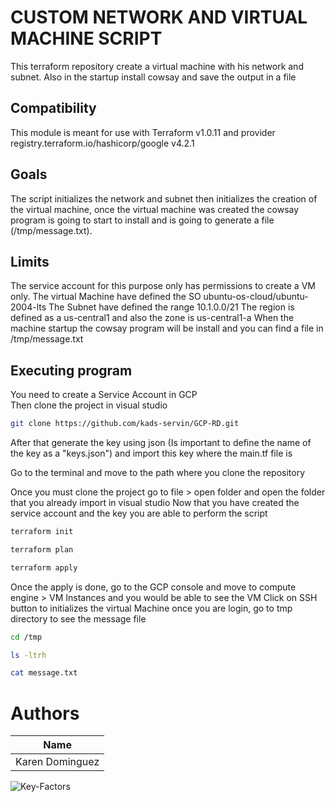 # CUSTOM NETWORK AND VIRTUAL MACHINE SCRIPT

This terraform repository create a virtual machine with his network and subnet. Also in the startup install cowsay and save the output in a file

## Compatibility

This module is meant for use with Terraform v1.0.11 and provider registry.terraform.io/hashicorp/google v4.2.1


## Goals

The script initializes the network and subnet then initializes the creation of the virtual machine, once the virtual machine was created the cowsay program is going to start to install and is going to generate a file (/tmp/message.txt).


## Limits

The service account for this purpose only has permissions to create a VM only.
The virtual Machine have defined the SO ubuntu-os-cloud/ubuntu-2004-lts
The Subnet have defined the range  10.1.0.0/21
The region is defined as a us-central1 and also the zone is us-central1-a
When the machine startup the cowsay program will be install and you can find a file in /tmp/message.txt


## Executing program

You need to create a Service Account in GCP  
Then clone the project in visual studio  

```bash
git clone https://github.com/kads-servin/GCP-RD.git
```
After that generate the key using json (Is important to define the name of the key as a "keys.json") and import this key where the main.tf file is  

Go to the terminal and move to the path where you clone the repository 

Once you must clone the project go to file > open folder and open the folder that you already import in visual studio
Now that you have created the service account and the key you are able to perform the script
```bash
terraform init
```
```bash
terraform plan
```
```bash
terraform apply
```

Once the apply is done, go to the GCP console and move to compute engine > VM Instances and you would be able to see the VM
Click on SSH button to initializes the virtual Machine
once you are login, go to tmp directory to see the message file

```bash
cd /tmp
```

```bash
ls -ltrh
```

```bash
cat message.txt
```
# Authors
|        Name       |
|-------------------|
|  Karen Dominguez  |

![Key-Factors](https://user-images.githubusercontent.com/78040799/145109198-32d281a7-e9d5-4de6-aff3-dc8f5bd6ad7d.png)

